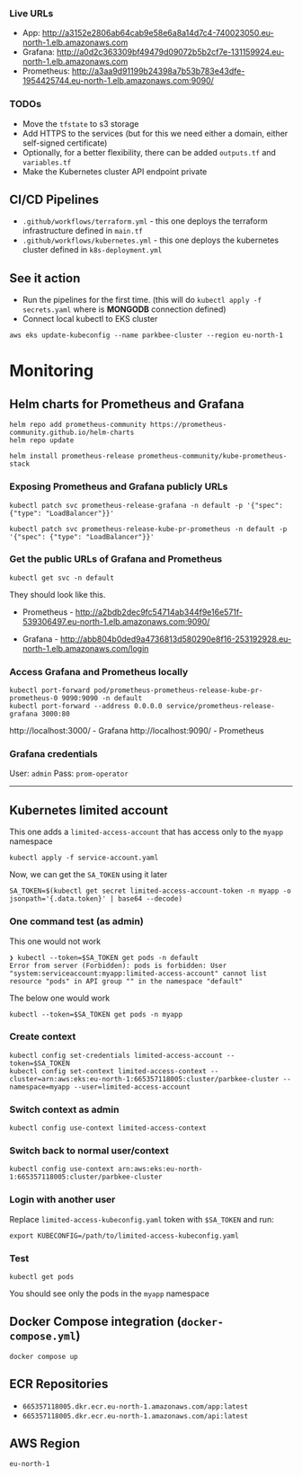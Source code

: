### Live URLs

* App: http://a3152e2806ab64cab9e58e6a8a14d7c4-740023050.eu-north-1.elb.amazonaws.com
* Grafana: http://a0d2c363309bf49479d09072b5b2cf7e-131159924.eu-north-1.elb.amazonaws.com
* Prometheus: http://a3aa9d91199b24398a7b53b783e43dfe-1954425744.eu-north-1.elb.amazonaws.com:9090/

### TODOs
* Move the `tfstate` to s3 storage
* Add HTTPS to the services (but for this we need either a domain, either self-signed certificate)
* Optionally, for a better flexibility, there can be added `outputs.tf` and `variables.tf`
* Make the Kubernetes cluster API endpoint private


## CI/CD Pipelines
* `.github/workflows/terraform.yml` - this one deploys the terraform infrastructure defined in `main.tf`
* `.github/workflows/kubernetes.yml` - this one deploys the kubernetes cluster defined in `k8s-deployment.yml` 

## See it action

* Run the pipelines for the first time. (this will do `kubectl apply -f secrets.yaml` where is **MONGODB** connection defined)
* Connect local kubectl to EKS cluster 
```
aws eks update-kubeconfig --name parkbee-cluster --region eu-north-1
```

# Monitoring

## Helm charts for Prometheus and Grafana

```
helm repo add prometheus-community https://prometheus-community.github.io/helm-charts
helm repo update

helm install prometheus-release prometheus-community/kube-prometheus-stack
```

### Exposing Prometheus and Grafana publicly URLs

```
kubectl patch svc prometheus-release-grafana -n default -p '{"spec": {"type": "LoadBalancer"}}'
```

```
kubectl patch svc prometheus-release-kube-pr-prometheus -n default -p '{"spec": {"type": "LoadBalancer"}}'
```

### Get the public URLs of Grafana and Prometheus

```
kubectl get svc -n default
```

They should look like this.

* Prometheus - http://a2bdb2dec9fc54714ab344f9e16e571f-539306497.eu-north-1.elb.amazonaws.com:9090/

* Grafana - http://abb804b0ded9a4736813d580290e8f16-253192928.eu-north-1.elb.amazonaws.com/login

### Access Grafana and Prometheus locally

```
kubectl port-forward pod/prometheus-prometheus-release-kube-pr-prometheus-0 9090:9090 -n default
kubectl port-forward --address 0.0.0.0 service/prometheus-release-grafana 3000:80
```

http://localhost:3000/ - Grafana
http://localhost:9090/ - Prometheus

### Grafana credentials
User: `admin`
Pass: `prom-operator`

---

## Kubernetes limited account

This one adds a `limited-access-account` that has access only to the `myapp` namespace
```
kubectl apply -f service-account.yaml
```

Now, we can get the `SA_TOKEN` using it later
```
SA_TOKEN=$(kubectl get secret limited-access-account-token -n myapp -o jsonpath='{.data.token}' | base64 --decode)
```

### One command test (as admin)

This one would not work
```
❯ kubectl --token=$SA_TOKEN get pods -n default
Error from server (Forbidden): pods is forbidden: User "system:serviceaccount:myapp:limited-access-account" cannot list resource "pods" in API group "" in the namespace "default"
```

The below one would work
```
kubectl --token=$SA_TOKEN get pods -n myapp
```

### Create context

```
kubectl config set-credentials limited-access-account --token=$SA_TOKEN
kubectl config set-context limited-access-context --cluster=arn:aws:eks:eu-north-1:665357118005:cluster/parbkee-cluster --namespace=myapp --user=limited-access-account
```

### Switch context as admin
```
kubectl config use-context limited-access-context
```

### Switch back to normal user/context
```
kubectl config use-context arn:aws:eks:eu-north-1:665357118005:cluster/parbkee-cluster
```


### Login with another user
Replace `limited-access-kubeconfig.yaml` token with `$SA_TOKEN` and run:
```
export KUBECONFIG=/path/to/limited-access-kubeconfig.yaml
```

### Test
```
kubectl get pods
```

You should see only the pods in the `myapp` namespace


## Docker Compose integration (`docker-compose.yml`)
```
docker compose up
```

## ECR Repositories

* `665357118005.dkr.ecr.eu-north-1.amazonaws.com/app:latest`
* `665357118005.dkr.ecr.eu-north-1.amazonaws.com/api:latest`

## AWS Region
`eu-north-1`
